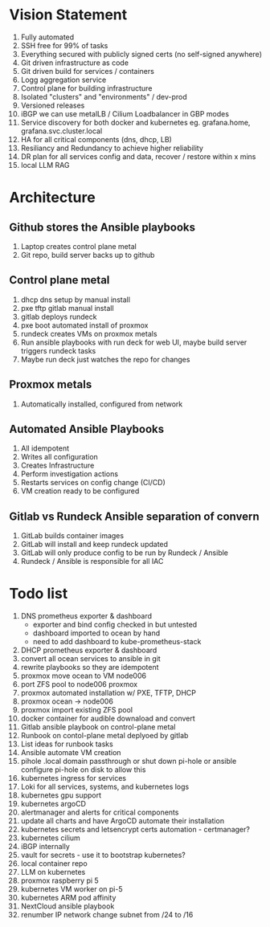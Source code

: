 # Vision Statement
1. Fully automated
1. SSH free for 99% of tasks
1. Everything secured with publicly signed certs (no self-signed anywhere)
1. Git driven infrastructure as code
1. Git driven build for services / containers
1. Logg aggregation service
1. Control plane for building infrastructure
1. Isolated "clusters" and "environments" / dev-prod
1. Versioned releases
1. iBGP we can use metalLB / Cilium Loadbalancer in GBP modes
1. Service discovery for both docker and kubernetes eg. grafana.home, grafana.svc.cluster.local
1. HA for all critical components (dns, dhcp, LB)
1. Resiliancy and Redundancy to achieve higher reliability
1. DR plan for all services config and data, recover / restore within x mins
1. local LLM RAG

# Architecture
## Github stores the Ansible playbooks
1. Laptop creates control plane metal
1. Git repo, build server backs up to github

## Control plane metal 
1. dhcp dns setup by manual install
1. pxe tftp gitlab manual install
1. gitlab deploys rundeck
1. pxe boot automated install of proxmox
1. rundeck creates VMs on proxmox metals
1. Run ansible playbooks with run deck for web UI, maybe build server triggers rundeck tasks
1. Maybe run deck just watches the repo for changes 

## Proxmox metals
1. Automatically installed, configured from network

## Automated Ansible Playbooks 
1. All idempotent 
1. Writes all configuration
1. Creates Infrastructure
1. Perform investigation actions
1. Restarts services on config change (CI/CD)
1. VM  creation ready to be configured

## Gitlab vs Rundeck Ansible separation of convern
1. GitLab builds container images
1. GitLab will install and keep rundeck updated
1. GitLab will only produce config to be run by Rundeck / Ansible
1. Rundeck / Ansible is responsible for all IAC

# Todo list 
1. DNS prometheus exporter & dashboard 
    - exporter and bind config checked in but untested
    - dashboard imported to ocean by hand
    - need to add dashboard to kube-prometheus-stack
1. DHCP prometheus exporter & dashboard
1. convert all ocean services to ansible in git
1. rewrite playbooks so they are idempotent 
1. proxmox move ocean to VM node006
1. port ZFS pool to node006 proxmox
1. proxmox automated installation w/ PXE, TFTP, DHCP
1. proxmox ocean -> node006
1. proxmox import existing ZFS pool
1. docker container for audible downaload and convert
1. Gitlab ansible playbook on control-plane metal
1. Runbook on contol-plane metal deplyoed by gitlab
1. List ideas for runbook tasks
1. Ansible automate VM creation
1. pihole .local domain passthrough or shut down pi-hole or ansible configure pi-hole on disk to allow this
1. kubernetes ingress for services
1. Loki for all services, systems, and kubernetes logs
1. kubernetes gpu support
1. kubernetes argoCD
1. alertmanager and alerts for critical components
1. update all charts and have ArgoCD automate their installation
1. kubernetes secrets and letsencrypt certs automation - certmanager?
1. kubernetes cilium
1. iBGP internally
1. vault for secrets - use it to bootstrap kubernetes?
1. local container repo
1. LLM on kubernetes
1. proxmox raspberry pi 5
1. kubernetes VM worker on pi-5
1. kubernetes ARM pod affinity
1. NextCloud ansible playbook
1. renumber IP network change subnet from /24 to /16